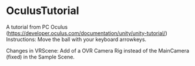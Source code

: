 # OculusTutorial
A tutorial from PC Oculus (https://developer.oculus.com/documentation/unity/unity-tutorial/)
Instructions:
Move the ball with your keyboard arrowkeys.

Changes in VRScene:
Add of a OVR Camera Rig instead of the MainCamera (fixed) in the Sample Scene.
